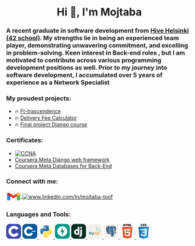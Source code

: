<h1 align="center">Hi 👋, I'm Mojtaba</h1>
<h3 align="left">A recent graduate in software development from <a href="https://www.hive.fi/" rel="nofollow">Hive Helsinki (42 school)</a>. My strengths lie in being an experienced team player, demonstrating unwavering
commitment, and excelling in problem-solving. Keen
interest in Back-end roles , but I am motivated to
contribute across various programming development positions as
well. Prior to my journey into software development, I accumulated over 5 years of experience as a Network Specialist

<h3 align="left">My proudest projects:</h3>
<p align="left">
<ul>
  <li>
   🔥 <a href="https://github.com/mtoof/transcendence" target="blank">Ft-trascendence</a>
  </li>
  <li>
    🔥 <a href="https://github.com/mtoof/Delivery-Fee-Calculator" target="blank">Delivery Fee Calculator</a>
  </li>
  <li>
   🔥 <a href="https://github.com/mtoof/Final-project-Django-course" target="blank">Final project Django course</a>
  </li>
</ul>
<h3 align="left">Certificates:</h3>
<ul>
  <li><a href="https://www.credly.com/badges/d008eb51-d7e7-4005-ba18-11d763fd049b" target="blank">
  <img src="https://camo.githubusercontent.com/76a734dc913b099510e8231d3298949dd439577c9914beab4b409eb6e53f6b21/68747470733a2f2f696d672e736869656c64732e696f2f62616467652f2d43434e412d3538393641423f7374796c653d666c61742d737175617265266c6f676f3d436973636f266c6f676f436f6c6f723d7768697465" alt="CCNA" data-canonical-src="https://img.shields.io/badge/-CCNA-5896AB?style=flat-square&amp;logo=Cisco&amp;logoColor=white" style="max-width: 100%;"/>
  </a>
  <li><a href="https://coursera.org/share/ebee68428ff9eb1361a92a068367eb0d" target="blank">Coursera Meta Django web framework</a></li>
  <li><a href="https://coursera.org/share/002d91d1775e83adf46378cf1504b3d4" target="blank">Coursera Meta Databases for Back-End</a></li>
</ul>
</p>

<h3 align="left">Connect with me:</h3>
<p align="left">
  <a href="mailto:mojtaba.toof@gmail.com" target="blank">
    <img align="center" src="https://github.com/tandpfun/skill-icons/blob/main/icons/Gmail-Light.svg" alt="www.linkedin.com/in/mojtaba-toof" height="30" width="40" />
  </a>
  <a href="https://linkedin.com/in/mojtaba-toof" target="blank">
    <img align="center" src="https://raw.githubusercontent.com/rahuldkjain/github-profile-readme-generator/master/src/images/icons/Social/linked-in-alt.svg" alt="www.linkedin.com/in/mojtaba-toof" height="30" width="40" />
  </a>
</p>

<h3 align="left">Languages and Tools:</h3>
<p align="left"> 
  <a href="https://www.cprogramming.com/" target="_blank" rel="noreferrer"> 
    <img src="https://github.com/tandpfun/skill-icons/blob/main/icons/C.svg" alt="c" width="40" height="40"/> 
  </a> 
  <a href="https://www.w3schools.com/cpp/" target="_blank" rel="noreferrer"> 
    <img src="https://github.com/tandpfun/skill-icons/blob/main/icons/CPP.svg" alt="cplusplus" width="40" height="40"/> 
  </a> 
  <a href="https://www.python.org" target="_blank" rel="noreferrer"> 
    <img src="https://raw.githubusercontent.com/devicons/devicon/master/icons/python/python-original.svg" alt="python" width="40" height="40"/> 
  </a> 
  <a href="https://fastapi.tiangolo.com" target="_blank" rel="noreferrer"> 
    <img src="https://github.com/tandpfun/skill-icons/blob/main/icons/FastAPI.svg" alt="fasstapi" width="40" height="40"/>
  </a>
  <a href="https://www.djangoproject.com/" target="_blank" rel="noreferrer"> 
    <img src="https://github.com/tandpfun/skill-icons/blob/main/icons/Django.svg" alt="django" width="40" height="40"/>
  </a> 
  <a href="https://www.mysql.com/" target="_blank" rel="noreferrer"> 
    <img src="https://github.com/tandpfun/skill-icons/blob/main/icons/MySQL-Light.svg" alt="mysql" width="40" height="40"/>
  </a>
  <a href="https://www.postgresql.org" target="_blank" rel="noreferrer"> 
    <img src="https://github.com/tandpfun/skill-icons/blob/main/icons/PostgreSQL-Light.svg" alt="postgresql" width="40" height="40"/>
  </a>
  <a href="https://www.w3.org/html/" target="_blank" rel="noreferrer"> 
    <img src="https://raw.githubusercontent.com/devicons/devicon/master/icons/html5/html5-original-wordmark.svg" alt="html5" width="40" height="40"/>
  </a> 
  <a href="https://www.w3schools.com/css/" target="_blank" rel="noreferrer"> 
    <img src="https://raw.githubusercontent.com/devicons/devicon/master/icons/css3/css3-original-wordmark.svg" alt="css" width="40" height="40"/> 
  </a> 
</p>
